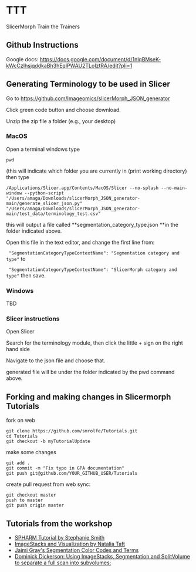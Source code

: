 # TTT
SlicerMorph Train the Trainers

## Github Instructions
Google docs: https://docs.google.com/document/d/1nlqBMseK-kWcCzIhsjqddkaBh3hEqlPWAU2TLoIztRA/edit?pli=1


## Generating Terminology to be used in Slicer

Go to https://github.com/Imageomics/slicerMorph_JSON_generator

Click green code button and choose download.

Unzip the zip file a folder (e.g., your desktop)

### MacOS
Open a terminal windows
type 
```
pwd
```
(this will indicate which folder you are currently in (print working directory)
then type 
```
/Applications/Slicer.app/Contents/MacOS/Slicer --no-splash --no-main-window --python-script "/Users/amaga/Downloads/slicerMorph_JSON_generator-main/generate_slicer_json.py" "/Users/amaga/Downloads/slicerMorph_JSON_generator-main/test_data/terminology_test.csv"
```

this will output a file called **segmentation_category_type.json **in the folder indicated above. 

Open this file in the text editor, and change the first line from:

` "SegmentationCategoryTypeContextName": "Segmentation category and type"`
to

` "SegmentationCategoryTypeContextName": "SlicerMorph category and type"`
then save. 
### Windows
TBD

### Slicer instructions

Open Slicer

Search for the terminology module, then click the little + sign on the right hand side

Navigate to the json file and choose that.

generated file will be under the folder indicated by the pwd command above.

## Forking and making changes in Slicermorph Tutorials
fork on web
```
git clone https://github.com/smrolfe/Tutorials.git
cd Tutorials
git checkout -b myTutorialUpdate
```
make some changes
```
git add .
git commit -m "Fix typo in GPA documentation"
git push git@github.com/YOUR_GITHUB_USER/Tutorials
```
create pull request from web
sync:
```
git checkout master
push to master
git push origin master
```
## Tutorials from the workshop
* [SPHARM Tutorial by Stephanie Smith](https://github.com/scutisorex/SPHARMtutorial)
* [ImageStacks and Visualization by Natalia Taft](https://github.com/Natalia-Taft/TaftTutorials)
* [Jaimi Gray's Segmentation Color Codes and Terms](https://docs.google.com/spreadsheets/d/1iVs6OMvu91sXPBWGYoZc6bKw9uy9J9e-z0Xs7ayfKRQ/edit#gid=0)
* [Dominick Dickerson: Using ImageStacks, Segmentation and SplitVolume to separate a full scan into subvolumes:](https://github.com/ddickerson31/TTTTutorial)

